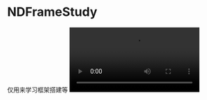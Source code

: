 # NDFrameStudy

仅用来学习框架搭建等
<video src="https://www.bilibili.com/video/BV1uj411M7nF/?vd_source=c1a70c3191fee7cd74adb1ee5580f8d4"></video>